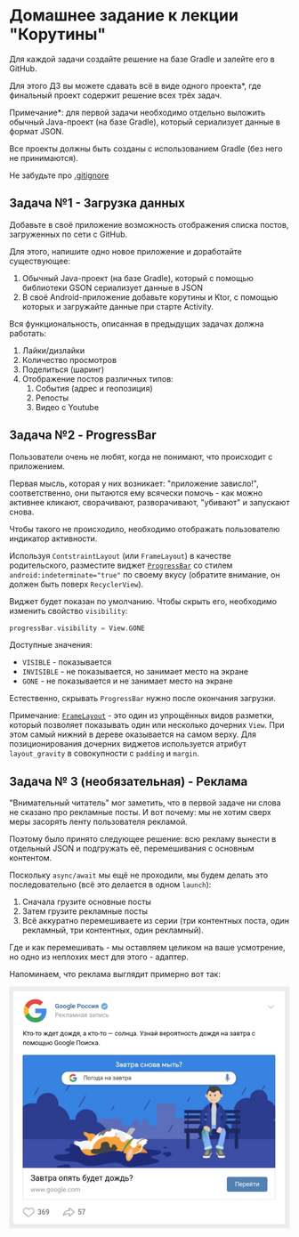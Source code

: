 # Домашнее задание к лекции "Корутины"

Для каждой задачи создайте решение на базе Gradle и залейте его в GitHub.

Для этого ДЗ вы можете сдавать всё в виде одного проекта*, где финальный проект содержит решение всех трёх задач.

Примечание*: для первой задачи необходимо отдельно выложить обычный Java-проект (на базе Gradle), который сериализует данные в формат JSON.

Все проекты должны быть созданы с использованием Gradle (без него не принимаются).

Не забудьте про [.gitignore](../.gitignore)

## Задача №1 - Загрузка данных

Добавьте в своё приложение возможность отображения списка постов, загруженных по сети с GitHub.

Для этого, напишите одно новое приложение и доработайте существующее:
1. Обычный Java-проект (на базе Gradle), который с помощью библиотеки GSON сериализует данные в JSON
2. В своё Android-приложение добавьте корутины и Ktor, с помощью которых и загружайте данные при старте Activity.

Вся функциональность, описанная в предыдущих задачах должна работать:
1. Лайки/дизлайки
1. Количество просмотров
1. Поделиться (шаринг)
1. Отображение постов различных типов:
    1. События (адрес и геопозиция)
    1. Репосты
    1. Видео с Youtube

## Задача №2 - ProgressBar

Пользователи очень не любят, когда не понимают, что происходит с приложением.

Первая мысль, которая у них возникает: "приложение зависло!", соответственно, они пытаются ему всячески помочь - как можно активнее кликают, сворачивают, разворачивают, "убивают" и запускают снова.

Чтобы такого не происходило, необходимо отображать пользователю индикатор активности.

Используя `ContstraintLayout` (или `FrameLayout`) в качестве родительского, разместите виджет [`ProgressBar`](https://developer.android.com/reference/kotlin/android/widget/ProgressBar.html) со стилем `android:indeterminate="true"` по своему вкусу (обратите внимание, он должен быть поверх `RecyclerView`).

Виджет будет показан по умолчанию. Чтобы скрыть его, необходимо изменить свойство `visibility`:

```kotlin
progressBar.visibility = View.GONE
```

Доступные значения:
* `VISIBLE` - показывается
* `INVISIBLE` - не показывается, но занимает место на экране
* `GONE` - не показывается и не занимает место на экране

Естественно, скрывать `ProgressBar` нужно после окончания загрузки.

Примечание: [`FrameLayout`](https://developer.android.com/reference/kotlin/android/widget/FrameLayout.html) - это один из упрощённых видов разметки, который позволяет показывать один или несколько дочерних `View`. При этом самый нижний в дереве оказывается на самом верху. Для позиционирования дочерних виджетов используется атрибут `layout_gravity` в совокупности с `padding` и `margin`.

## Задача № 3 (необязательная) - Реклама

"Внимательный читатель" мог заметить, что в первой задаче ни слова не сказано про рекламные посты. И вот почему: мы не хотим сверх меры засорять ленту пользователя рекламой.

Поэтому было принято следующее решение: всю рекламу вынести в отдельный JSON и подгружать её, перемешивания с основным контентом.

Поскольку `async/await` мы ещё не проходили, мы будем делать это последовательно (всё это делается в одном `launch`):
1. Сначала грузите основные посты
1. Затем грузите рекламные посты
1. Всё аккуратно перемешиваете из серии (три контентных поста, один рекламный, три контентных, один рекламный).

Где и как перемешивать - мы оставляем целиком на ваше усмотрение, но одно из неплохих мест для этого - адаптер.

Напоминаем, что реклама выглядит примерно вот так:

![](./ad/ad.png)


